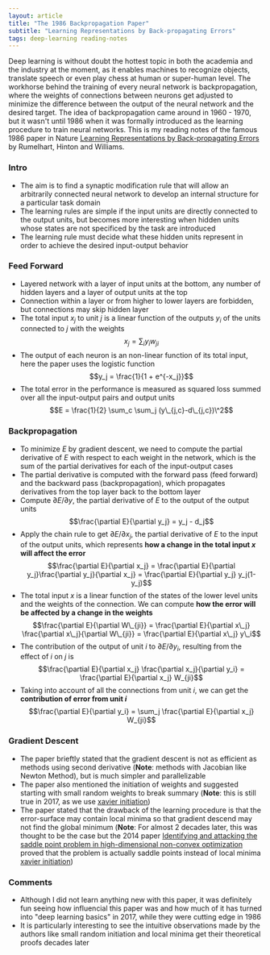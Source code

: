 ```yaml
---
layout: article
title: "The 1986 Backpropagation Paper"
subtitle: "Learning Representations by Back-propagating Errors"
tags: deep-learning reading-notes
---
```

Deep learning is without doubt the hottest topic in both the academia and the industry at the moment, as it enables machines to recognize objects, translate speech or even play chess at human or super-human level. The workhorse behind the training of every neural network is backpropagation, where the weights of connections between neurons get adjusted to minimize the difference between the output of the neural network and the desired target. The idea of backpropagation came around in 1960 - 1970, but it wasn't until 1986 when it was formally introduced as the learning procedure to train neural networks. This is my reading notes of the famous 1986 paper in Nature [Learning Representations by Back-propagating Errors](https://www.iro.umontreal.ca/~vincentp/ift3395/lectures/backprop_old.pdf) by Rumelhart, Hinton and Williams. 

<!--more-->

### Intro
- The aim is to find a synaptic modification rule that will allow an arbitrarily connected neural network to develop an internal structure for a particular task domain
- The learning rules are simple if the input units are directly connected to the output units, but becomes more interesting when hidden units whose states are not specificed by the task are introduced
- The learning rule must decide what these hidden units represent in order to achieve the desired input-output behavior

### Feed Forward
- Layered network with a layer of input units at the bottom, any number of hidden layers and a layer of output units at the top
- Connection within a layer or from higher to lower layers are forbidden, but connections may skip hidden layer
- The total input $x_j$ to unit $j$ is a linear function of the outputs $y_i$ of the units connected to $j$ with the weights
$$x_j = \sum_i y_i w_{ji}$$
- The output of each neuron is an non-linear function of its total input, here the paper uses the logistic function
$$y_j = \frac{1}{1 + e^{-x_j}}$$
- The total error in the performance is measured as squared loss summed over all the input-output pairs and output units 
$$E = \frac{1}{2} \sum_c \sum_j (y\_{j,c}-d\_{j,c})\^2$$
### Backpropagation
- To minimize $E$ by gradient descent, we need to compute the partial derivative of $E$ with respect to each weight in the network, which is the sum of the partial derivatives for each of the input-output cases
- The partial derivative is computed with the forward pass (feed forward) and the backward pass (backpropagation), which propagates derivatives from the top layer back to the bottom layer
- Compute $\partial E/\partial y$, the partial derivative of $E$ to the output of the output units
$$\frac{\partial E}{\partial y_j} = y_j - d_j$$
- Apply the chain rule to get $\partial E/\partial x_j$, the partial derivative of $E$ to the input of the output units, which represents **how a change in the total input $x$ will affect the error**
$$\frac{\partial E}{\partial x_j} = \frac{\partial E}{\partial y_j}\frac{\partial y_j}{\partial x_j} = \frac{\partial E}{\partial y_j} y_j(1-y_j)$$
- The total input $x$ is a linear function of the states of the lower level units and the weights of the connection. We can compute **how the error will be affected by a change in the weights**
$$\frac{\partial E}{\partial W\_{ji}} = \frac{\partial E}{\partial x\_j} \frac{\partial x\_j}{\partial W\_{ji}} = \frac{\partial E}{\partial x\_j} y\_i$$
- The contribution of the output of unit $i$ to $\partial E/\partial y_i$, resulting from the effect of $i$ on $j$ is
$$\frac{\partial E}{\partial x_j} \frac{\partial x_j}{\partial y_i} = \frac{\partial E}{\partial x_j} W_{ji}$$
- Taking into account of all the connections from unit $i$, we can get the **contribution of error from unit $i$**
$$\frac{\partial E}{\partial y_i} = \sum_j \frac{\partial E}{\partial x_j} W_{ji}$$

### Gradient Descent
- The paper brieftly stated that the gradient descent is not as efficient as methods using second derivative (**Note**: methods with Jacobian like Newton Method), but is much simpler and parallelizable
- The paper also mentioned the initiation of weights and suggested starting with small random weights to break summary (**Note**: this is still true in 2017, as we use [xavier initiation](http://andyljones.tumblr.com/post/110998971763/an-explanation-of-xavier-initialization))
- The paper stated that the drawback of the learning procedure is that the error-surface may contain local minima so that gradient descend may not find the global minimum (**Note**: For almost 2 decades later, this was thought to be the case but the 2014 paper [Identifying and attacking the saddle point problem in high-dimensional non-convex optimization](https://arxiv.org/abs/1406.2572) proved that the problem is actually saddle points instead of local minima [xavier initiation](http://andyljones.tumblr.com/post/110998971763/an-explanation-of-xavier-initialization))

### Comments
- Although I did not learn anything new with this paper, it was definitely fun seeing how influencial this paper was and how much of it has turned into "deep learning basics" in 2017, while they were cutting edge in 1986
- It is particularly interesting to see the intuitive observations made by the authors like small random initiation and local minima get their theoretical proofs decades later